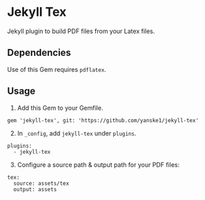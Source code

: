 # Jekyll Tex

Jekyll plugin to build PDF files from your Latex files.

## Dependencies

Use of this Gem requires `pdflatex`.

## Usage

1. Add this Gem to your Gemfile.
```
gem 'jekyll-tex', git: 'https://github.com/yanske1/jekyll-tex'
```

2. In `_config`, add `jekyll-tex` under `plugins`.
```
plugins:
  - jekyll-tex
```

3. Configure a source path & output path for your PDF files:

```
tex:
  source: assets/tex
  output: assets
```
